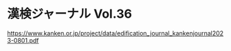 # 漢検ジャーナル Vol.36
https://www.kanken.or.jp/project/data/edification_journal_kankenjournal2023-0801.pdf

